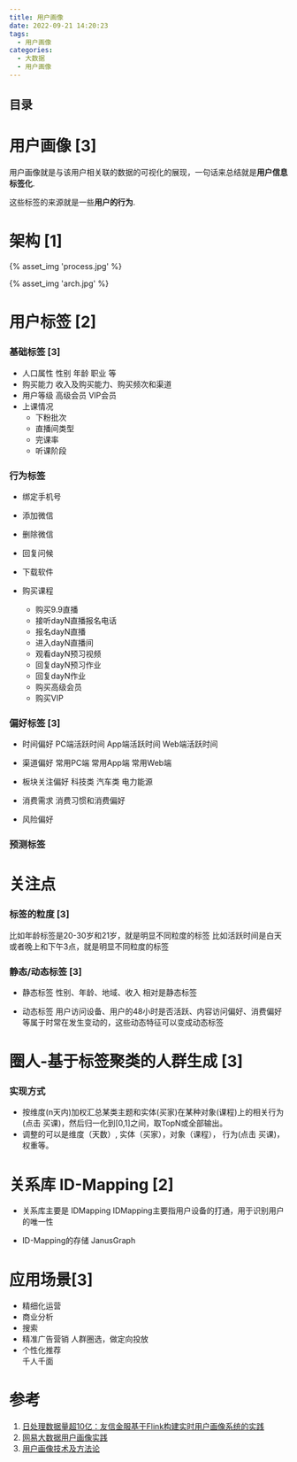 ```yaml
---
title: 用户画像
date: 2022-09-21 14:20:23
tags:
  - 用户画像
categories: 
  - 大数据 
  - 用户画像  
---
```


<p></p>
<!-- more -->

## 目录
<!-- toc -->

# 用户画像 [3]

用户画像就是与该用户相关联的数据的可视化的展现，一句话来总结就是**用户信息标签化**.

这些标签的来源就是一些**用户的行为**.


# 架构 [1]
{% asset_img 'process.jpg' %}

{% asset_img 'arch.jpg' %}


# 用户标签 [2]
### 基础标签 [3]
+ 人口属性
  性别 年龄 职业 等
+ 购买能力
  收入及购买能力、购买频次和渠道
+ 用户等级
  高级会员
  VIP会员
+ 上课情况
  + 下粉批次
  + 直播间类型
  + 完课率
  + 听课阶段

### 行为标签
+ 绑定手机号
+ 添加微信
+ 删除微信
+ 回复问候
+ 下载软件

+ 购买课程
  + 购买9.9直播
  + 接听dayN直播报名电话
  + 报名dayN直播
  + 进入dayN直播间
  + 观看dayN预习视频
  + 回复dayN预习作业
  + 回复dayN作业
  + 购买高级会员
  + 购买VIP

### 偏好标签 [3]
+ 时间偏好
  PC端活跃时间
  App端活跃时间
  Web端活跃时间

+ 渠道偏好
  常用PC端
  常用App端
  常用Web端
  
+ 板块关注偏好
  科技类
  汽车类
  电力能源

+ 消费需求
  消费习惯和消费偏好
  
+ 风险偏好

### 预测标签

# 关注点
### 标签的粒度 [3]
比如年龄标签是20-30岁和21岁，就是明显不同粒度的标签
比如活跃时间是白天或者晚上和下午3点，就是明显不同粒度的标签

### 静态/动态标签 [3]
+ 静态标签
  性别、年龄、地域、收入 相对是静态标签
  
+ 动态标签
  用户访问设备、用户的48小时是否活跃、内容访问偏好、消费偏好等属于时常在发生变动的，这些动态特征可以变成动态标签

# 圈人-基于标签聚类的人群生成 [3]
### 实现方式
+ 按维度(n天内)加权汇总某类主题和实体(买家)在某种对象(课程)上的相关行为(点击 买课)，然后归一化到[0,1]之间，取TopN或全部输出。
+ 调整的可以是维度（天数）, 实体（买家），对象（课程）， 行为(点击 买课)，权重等。


# 关系库 ID-Mapping [2]
+ 关系库主要是 IDMapping
  IDMapping主要指用户设备的打通，用于识别用户的唯一性

+ ID-Mapping的存储 
  JanusGraph

# 应用场景[3]

+ 精细化运营
+ 商业分析
+ 搜索
+ 精准广告营销
  人群圈选，做定向投放
+ 个性化推荐  
  千人千面

# 参考

1. [日处理数据量超10亿：友信金服基于Flink构建实时用户画像系统的实践](https://mp.weixin.qq.com/s?__biz=MzU1NDA4NjU2MA==&mid=2247499260&idx=2&sn=5c6f1fb40cd90edd63ea7974284af09b)
2. [网易大数据用户画像实践 ](https://mp.weixin.qq.com/s/jyiDWiK0zczEaZKY5Hy5xg)
3. [用户画像技术及方法论](https://mp.weixin.qq.com/s?__biz=MzU1NTMyOTI4Mw==&mid=2247500642&idx=1&sn=15b22586962cee5c58bb58d898c9a465)
